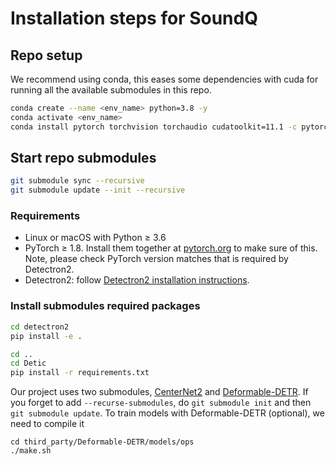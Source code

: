# Installation steps for SoundQ

## Repo setup

We recommend using conda, this eases some dependencies with cuda for running all the available submodules in this repo.

```bash
conda create --name <env_name> python=3.8 -y
conda activate <env_name>
conda install pytorch torchvision torchaudio cudatoolkit=11.1 -c pytorch-lts -c nvidia
```

## Start repo submodules

```bash
git submodule sync --recursive
git submodule update --init --recursive
```


### Requirements
- Linux or macOS with Python ≥ 3.6
- PyTorch ≥ 1.8.
  Install them together at [pytorch.org](https://pytorch.org) to make sure of this. Note, please check
  PyTorch version matches that is required by Detectron2.
- Detectron2: follow [Detectron2 installation instructions](https://detectron2.readthedocs.io/tutorials/install.html).


### Install submodules required packages
```bash
cd detectron2
pip install -e .

cd ..
cd Detic
pip install -r requirements.txt
```

Our project uses two submodules, [CenterNet2](https://github.com/xingyizhou/CenterNet2.git) and [Deformable-DETR](https://github.com/fundamentalvision/Deformable-DETR.git). If you forget to add `--recurse-submodules`, do `git submodule init` and then `git submodule update`. To train models with Deformable-DETR (optional), we need to compile it

```
cd third_party/Deformable-DETR/models/ops
./make.sh
```

